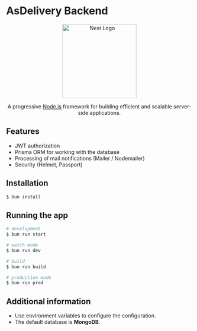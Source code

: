 # AsDelivery Backend

<p align="center">
  <a href="http://nestjs.com/" target="blank"><img src="https://nestjs.com/img/logo-small.svg" width="200" alt="Nest Logo" /></a>
</p>

[circleci-image]: https://img.shields.io/circleci/build/github/nestjs/nest/master?token=abc123def456
[circleci-url]: https://circleci.com/gh/nestjs/nest

  <p align="center">A progressive <a href="http://nodejs.org" target="_blank">Node.js</a> framework for building efficient and scalable server-side applications.</p>
    <p align="center">

## Features

- JWT authorization
- Prisma ORM for working with the database
- Processing of mail notifications (Mailer / Nodemailer)
- Security (Helmet, Passport)

## Installation

```bash
$ bun install
```

## Running the app

```bash
# development
$ bun run start

# watch mode
$ bun run dev

# build
$ bun run build

# production mode
$ bun run prod
```

## Additional information

- Use environment variables to configure the configuration.
- The default database is **MongoDB**.



